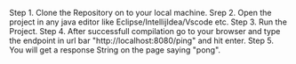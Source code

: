 Step 1. Clone the Repository on to your local machine.
Srep 2. Open the project in any java editor like Eclipse/IntellijIdea/Vscode etc.
Step 3. Run the Project.
Step 4. After successfull compilation go to your browser and type the endpoint in url bar "http://localhost:8080/ping" and hit enter.
Step 5. You will get a response String on the page saying "pong".
